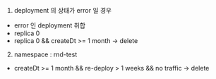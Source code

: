 1. deployment 의 상태가 error 일 경우
- error 인 deployment 취합
- replica 0
- replica 0 && createDt >= 1 month -> delete

2. namespace : rnd-test
- createDt >= 1 month && re-deploy > 1 weeks && no traffic -> delete
